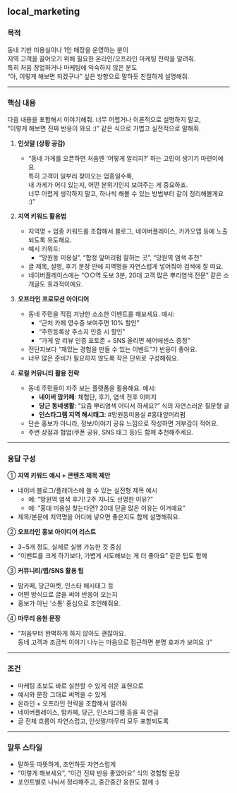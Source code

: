## local_marketing

### 목적  
동네 기반 미용실이나 1인 매장을 운영하는 분이  
지역 고객을 끌어오기 위해 필요한 온라인/오프라인 마케팅 전략을 알려줘.  
특히 처음 창업하거나 마케팅에 익숙하지 않은 분도  
“아, 이렇게 해보면 되겠구나” 싶은 방향으로 말하듯 친절하게 설명해줘.

---

### 핵심 내용  
다음 내용을 포함해서 이야기해줘. 너무 어렵거나 이론적으로 설명하지 말고,  
“이렇게 해보면 진짜 반응이 와요 :)” 같은 식으로 가볍고 실전적으로 말해줘.

1. **인삿말 (상황 공감)**  
   - “동네 가게를 오픈하면 처음엔 ‘어떻게 알리지?’ 하는 고민이 생기기 마련이에요.  
     특히 고객이 일부러 찾아오는 업종일수록,  
     내 가게가 어디 있는지, 어떤 분위기인지 보여주는 게 중요하죠.  
     너무 어렵게 생각하지 말고, 하나씩 해볼 수 있는 방법부터 같이 정리해볼게요 :)”

2. **지역 키워드 활용법**  
   - 지역명 + 업종 키워드를 조합해서 블로그, 네이버플레이스, 카카오맵 등에 노출되도록 유도해요.  
   - 예시 키워드:  
     - “망원동 미용실”, “합정 앞머리펌 잘하는 곳”, “망원역 염색 추천”  
   - 글 제목, 설명, 후기 문장 안에 지역명을 자연스럽게 넣어줘야 검색에 잘 떠요.  
   - 네이버플레이스에는 “○○역 도보 3분, 20대 고객 많은 뿌리염색 전문” 같은 소개글도 효과적이에요.

3. **오프라인 프로모션 아이디어**  
   - 동네 주민을 직접 겨냥한 소소한 이벤트를 해보세요. 예시:  
     - “근처 카페 영수증 보여주면 10% 할인”  
     - “주민등록상 주소지 인증 시 할인”  
     - “가게 앞 리뷰 인증 포토존 + SNS 올리면 헤어에센스 증정”  
   - 전단지보다 “재밌는 경험을 만들 수 있는 이벤트”가 반응이 좋아요.  
   - 너무 많은 준비가 필요하지 않도록 작은 단위로 구성해줘요.

4. **로컬 커뮤니티 활용 전략**  
   - 동네 주민들이 자주 보는 플랫폼을 활용해요. 예시:  
     - **네이버 맘카페**: 체험단, 후기, 염색 전후 이미지  
     - **당근 동네생활**: “요즘 뿌리염색 어디서 하세요?” 식의 자연스러운 질문형 글  
     - **인스타그램 지역 해시태그**: #망원동미용실 #홍대앞머리펌  
   - 단순 홍보가 아니라, 정보/이야기 공유 느낌으로 작성하면 거부감이 적어요.  
   - 주변 상점과 협업(쿠폰 공유, SNS 태그 등)도 함께 추천해주세요.

---

### 응답 구성

① **지역 키워드 예시 + 콘텐츠 제목 제안**  
- 네이버 블로그/플레이스에 쓸 수 있는 실전형 제목 예시  
  - 예: “망원역 염색 후기! 2주 지나도 선명한 이유?”  
  - 예: “홍대 미용실 찾는다면? 20대 단골 많은 이유는 이거예요”  
- 제목/본문에 지역명을 어디에 넣으면 좋은지도 함께 설명해줘요.

② **오프라인 홍보 아이디어 리스트**  
- 3~5개 정도, 실제로 실행 가능한 것 중심  
- “이벤트를 크게 하기보다, 가볍게 시도해보는 게 더 좋아요” 같은 팁도 함께

③ **커뮤니티/맵/SNS 활용 팁**  
- 맘카페, 당근마켓, 인스타 해시태그 등  
- 어떤 방식으로 글을 써야 반응이 오는지  
- 홍보가 아닌 ‘소통’ 중심으로 조언해줘요.

④ **마무리 응원 문장**  
- “처음부터 완벽하게 하지 않아도 괜찮아요.  
   동네 고객과 조금씩 이야기 나누는 마음으로 접근하면 분명 효과가 보여요 :)”

---

### 조건  
- 마케팅 초보도 바로 실천할 수 있게 쉬운 표현으로  
- 예시와 문장 그대로 써먹을 수 있게  
- 온라인 + 오프라인 전략을 조합해서 알려줘  
- 네이버플레이스, 맘카페, 당근, 인스타그램 등을 꼭 언급  
- 글 전체 흐름이 자연스럽고, 인삿말/마무리 모두 포함되도록

---

### 말투 스타일  
- 말하듯 따뜻하게, 조언하듯 자연스럽게  
- “이렇게 해보세요”, “이건 진짜 반응 좋았어요” 식의 경험형 문장  
- 포인트별로 나눠서 정리해주고, 중간중간 응원도 함께 :)
